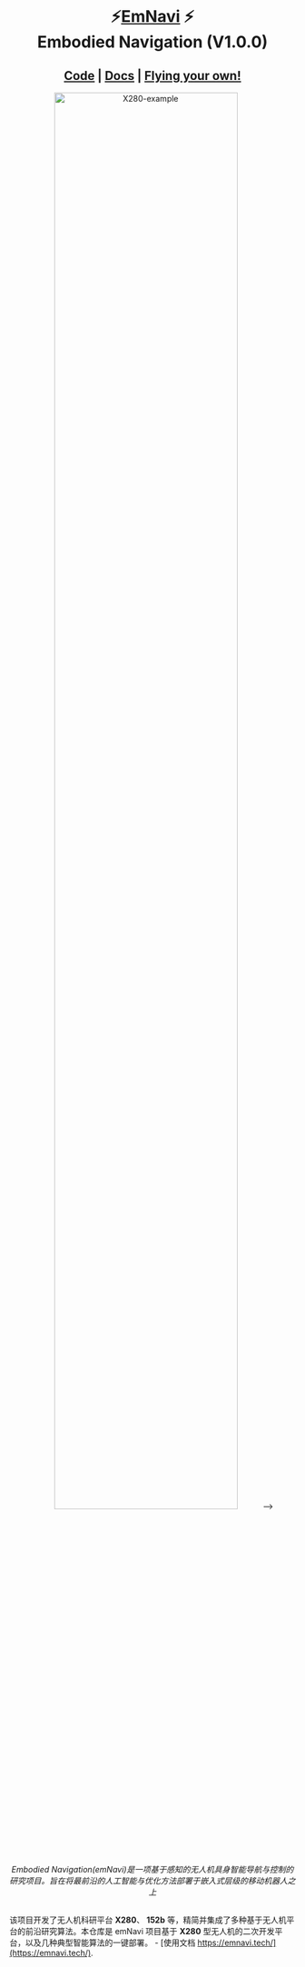 <p align="center">
  <h1 align="center">⚡️<ins>EmNavi</ins> ⚡️<br>Embodied Navigation (V1.0.0) </h1>
  <p align="center">
  </p>
  <h2 align="center">
    <a href="https://github.com/emNavi/X280" align="center">Code</a> | 
    <a href="https://emnavi.tech/" align="center">Docs</a> | 
    <a href="https://emnavi.tech/X280/" align="center">Flying your own!</a>
  </h2>
  
</p>
<p align="center">
    <a href="https://emnavi.tech/"><img src="http://file.emnavi.tech/MEDIA_ASSETS/X280/web/x280_uav.png" alt="X280-example" width=80%></a> -->
    <br>
    <em>Embodied Navigation(emNavi)是一项基于感知的无人机具身智能导航与控制的研究项目。旨在将最前沿的人工智能与优化方法部署于嵌入式层级的移动机器人之上</em>
</p>

##

该项目开发了无人机科研平台 **X280**、 **152b** 等，精简并集成了多种基于无人机平台的前沿研究算法。本仓库是 emNavi 项目基于 **X280** 型无人机的二次开发平台，以及几种典型智能算法的一键部署。 - [使用文档 https://emnavi.tech/](https://emnavi.tech/).

<!-- TODO(Derkai): 需要一个开源许可证 -->